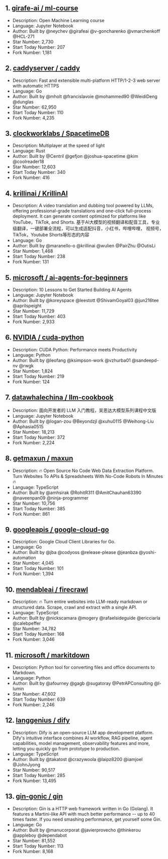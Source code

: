## 1. [girafe-ai / ml-course](https://github.com/girafe-ai/ml-course)
- Description: Open Machine Learning course
- Language: Jupyter Notebook
- Author: Built by @neychev @girafeai @v-goncharenko @vmarchenkoff @HCL-271
- Star Number: 2,730
- Start Today Number: 207
- Fork Number: 1,181

## 2. [caddyserver / caddy](https://github.com/caddyserver/caddy)
- Description: Fast and extensible multi-platform HTTP/1-2-3 web server with automatic HTTPS
- Language: Go
- Author: Built by @mholt @francislavoie @mohammed90 @WeidiDeng @dunglas
- Star Number: 62,950
- Start Today Number: 110
- Fork Number: 4,235

## 3. [clockworklabs / SpacetimeDB](https://github.com/clockworklabs/SpacetimeDB)
- Description: Multiplayer at the speed of light
- Language: Rust
- Author: Built by @Centril @gefjon @joshua-spacetime @kim @coolreader18
- Star Number: 12,603
- Start Today Number: 340
- Fork Number: 416

## 4. [krillinai / KrillinAI](https://github.com/krillinai/KrillinAI)
- Description: A video translation and dubbing tool powered by LLMs, offering professional-grade translations and one-click full-process deployment. It can generate content optimized for platforms like YouTube，TikTok, and Shorts. 基于AI大模型的视频翻译和配音工具，专业级翻译，一键部署全流程，可以生成适配抖音，小红书，哔哩哔哩，
视频号，TikTok，Youtube Shorts等形态的内容
- Language: Go
- Author: Built by @maranello-o @krillinai @wulien @PairZhu @OutisLi
- Star Number: 1,468
- Start Today Number: 238
- Fork Number: 131

## 5. [microsoft / ai-agents-for-beginners](https://github.com/microsoft/ai-agents-for-beginners)
- Description: 10 Lessons to Get Started Building AI Agents
- Language: Jupyter Notebook
- Author: Built by @koreyspace @leestott @ShivamGoyal03 @jun216tee @aprilspeight
- Star Number: 11,729
- Start Today Number: 403
- Fork Number: 2,933

## 6. [NVIDIA / cuda-python](https://github.com/NVIDIA/cuda-python)
- Description: CUDA Python: Performance meets Productivity
- Language: Python
- Author: Built by @leofang @ksimpson-work @vzhurba01 @sandeepd-nv @rwgk
- Star Number: 1,824
- Start Today Number: 219
- Fork Number: 124

## 7. [datawhalechina / llm-cookbook](https://github.com/datawhalechina/llm-cookbook)
- Description: 面向开发者的 LLM 入门教程，吴恩达大模型系列课程中文版
- Language: Jupyter Notebook
- Author: Built by @logan-zou @Beyondzjl @xuhu0115 @Weihong-Liu @Aphasia0515
- Star Number: 18,213
- Start Today Number: 372
- Fork Number: 2,224

## 8. [getmaxun / maxun](https://github.com/getmaxun/maxun)
- Description: 🔥 Open Source No Code Web Data Extraction Platform. Turn Websites To APIs & Spreadsheets With No-Code Robots In Minutes 🔥
- Language: TypeScript
- Author: Built by @amhsirak @RohitR311 @AmitChauhan63390 @naveenpan09 @ninja-programmer
- Star Number: 10,756
- Start Today Number: 385
- Fork Number: 861

## 9. [googleapis / google-cloud-go](https://github.com/googleapis/google-cloud-go)
- Description: Google Cloud Client Libraries for Go.
- Language: Go
- Author: Built by @jba @codyoss @release-please @jeanbza @yoshi-automation
- Star Number: 4,045
- Start Today Number: 101
- Fork Number: 1,394

## 10. [mendableai / firecrawl](https://github.com/mendableai/firecrawl)
- Description: 🔥 Turn entire websites into LLM-ready markdown or structured data. Scrape, crawl and extract with a single API.
- Language: TypeScript
- Author: Built by @nickscamara @mogery @rafaelsideguide @ericciarla @calebpeffer
- Star Number: 34,782
- Start Today Number: 168
- Fork Number: 3,046

## 11. [microsoft / markitdown](https://github.com/microsoft/markitdown)
- Description: Python tool for converting files and office documents to Markdown.
- Language: Python
- Author: Built by @afourney @gagb @sugatoray @PetrAPConsulting @l-lumin
- Star Number: 47,602
- Start Today Number: 639
- Fork Number: 2,246

## 12. [langgenius / dify](https://github.com/langgenius/dify)
- Description: Dify is an open-source LLM app development platform. Dify's intuitive interface combines AI workflow, RAG pipeline, agent capabilities, model management, observability features and more, letting you quickly go from prototype to production.
- Language: TypeScript
- Author: Built by @takatost @crazywoola @laipz8200 @iamjoel @JohnJyong
- Star Number: 90,517
- Start Today Number: 285
- Fork Number: 13,495

## 13. [gin-gonic / gin](https://github.com/gin-gonic/gin)
- Description: Gin is a HTTP web framework written in Go (Golang). It features a Martini-like API with much better performance -- up to 40 times faster. If you need smashing performance, get yourself some Gin.
- Language: Go
- Author: Built by @manucorporat @javierprovecho @thinkerou @appleboy @dependabot
- Star Number: 81,552
- Start Today Number: 113
- Fork Number: 8,168